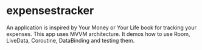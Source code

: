 # expensestracker
 An application is inspired by Your Money or Your Life book for tracking your expenses. This app uses MVVM architecture. It demos how to use Room, LiveData, Coroutine, DataBinding and testing them.
